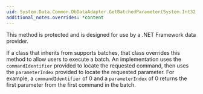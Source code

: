 ```yaml
---
uid: System.Data.Common.DbDataAdapter.GetBatchedParameter(System.Int32,System.Int32)
additional_notes.overrides: *content
---
```


<p>This method is protected and is designed for use by a .NET Framework data provider.  
  
 If a class that inherits from <xref href="System.Data.Common.DbDataAdapter"></xref> supports batches, that class overrides this method to allow users to execute a batch. An implementation uses the <code>commandIdentifier</code> provided to locate the requested command, then uses the <code>parameterIndex</code> provided to locate the requested parameter. For example, a <code>commandIdentifier</code> of 0 and a <code>parameterIndex</code> of 0 returns the first parameter from the first command in the batch.</p>


